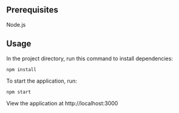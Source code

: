## Prerequisites

Node.js

## Usage

In the project directory, run this command to install dependencies:

`npm install`

To start the application, run:

`npm start`

View the application at http://localhost:3000

